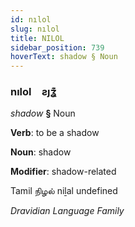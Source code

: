 ```yaml
---
id: nılol
slug: nılol
title: NILOL
sidebar_position: 739
hoverText: shadow § Noun
---
```


### nılol&emsp;<span kind="abugida">ƨȷʓ͊</span>

*shadow* **§** Noun

**Verb**: to be a shadow

**Noun**: shadow

**Modifier**: shadow-related

Tamil நிழல் niḻal undefined

*Dravidian Language Family*